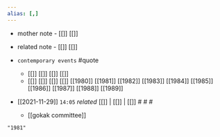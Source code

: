 ```yaml
---
alias: [,]
---
```

- mother note - [[]] [[]]
- related note - [[]] [[]]
- `contemporary events` #quote 
	- [[]] [[]] [[]] [[]]
	- [[]] [[]] [[]] [[]]
[[1980]] [[1981]] [[1982]] [[1983]] [[1984]] [[1985]] [[1986]] [[1987]] [[1988]] [[1989]]

- [[2021-11-29]]  `14:05` _related_ [[]] | [[]] | [[]] # # #
	- [[gokak committee]]

```query
"1981"
```